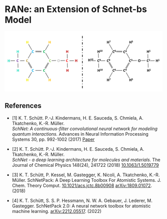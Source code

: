 # RANe: an Extension of Schnet-bs Model

![](rane.png)

## References

* [1] K. T. Schütt. P.-J. Kindermans, H. E. Sauceda, S. Chmiela, A. Tkatchenko, K.-R. Müller.  
*SchNet: A continuous-filter convolutional neural network for modeling quantum interactions.*
Advances in Neural Information Processing Systems 30, pp. 992-1002 (2017) [Paper](http://papers.nips.cc/paper/6700-schnet-a-continuous-filter-convolutional-neural-network-for-modeling-quantum-interactions)

* [2] K. T. Schütt. P.-J. Kindermans, H. E. Sauceda, S. Chmiela, A. Tkatchenko, K.-R. Müller.  
*SchNet - a deep learning architecture for molecules and materials.*
The Journal of Chemical Physics 148(24), 241722 (2018) [10.1063/1.5019779](https://doi.org/10.1063/1.5019779)

* [3] K. T. Schütt, P. Kessel, M. Gastegger, K. Nicoli, A. Tkatchenko, K.-R. Müller. SchNetPack: A Deep Learning Toolbox For Atomistic Systems. J. Chem. Theory Comput. [10.1021/acs.jctc.8b00908](https://pubs.acs.org/doi/10.1021/acs.jctc.8b00908) [arXiv:1809.01072](https://arxiv.org/abs/1809.01072). (2018)

* [4] K. T. Schütt, S. S. P. Hessmann, N. W. A. Gebauer, J. Lederer, M. Gastegger. SchNetPack 2.0: A neural network toolbox for atomistic machine learning. [arXiv:2212.05517](https://arxiv.org/abs/2212.05517). (2022)
